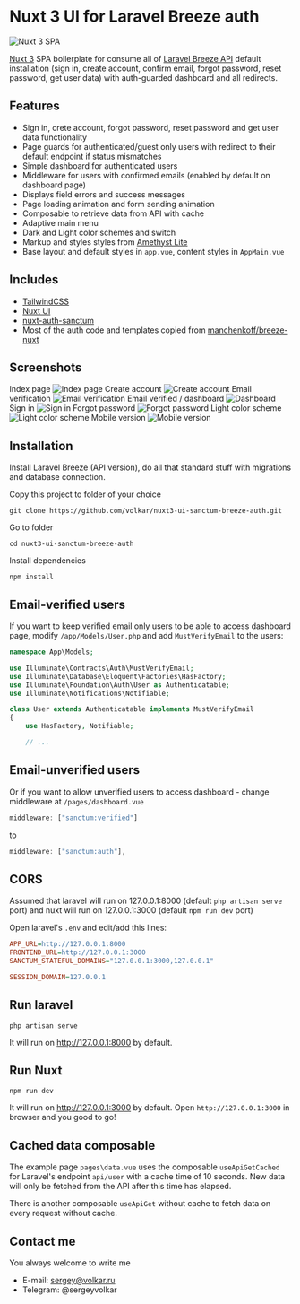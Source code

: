 # Nuxt 3 UI for Laravel Breeze auth

![Nuxt 3 SPA](https://github.com/volkar/nuxt3-ui-sanctum-breeze-auth/blob/main/prev-1-main.jpg?raw=true)

[Nuxt 3](https://nuxt.com/) SPA boilerplate for consume all of [Laravel Breeze API](https://laravel.com/docs/11.x/starter-kits#breeze-and-next) default installation (sign in, create account, confirm email, forgot password, reset password, get user data) with auth-guarded dashboard and all redirects.

## Features

-   Sign in, crete account, forgot password, reset password and get user data functionality
-   Page guards for authenticated/guest only users with redirect to their default endpoint if status mismatches
-   Simple dashboard for authenticated users
-   Middleware for users with confirmed emails (enabled by default on dashboard page)
-   Displays field errors and success messages
-   Page loading animation and form sending animation
-   Composable to retrieve data from API with cache
-   Adaptive main menu
-   Dark and Light color schemes and switch
-   Markup and styles styles from [Amethyst Lite](https://github.com/volkar/amethyst-lite)
-   Base layout and default styles in `app.vue`, content styles in `AppMain.vue`

## Includes

-   [TailwindCSS](https://tailwindcss.com/)
-   [Nuxt UI](https://ui.nuxt.com/)
-   [nuxt-auth-sanctum](https://nuxt.com/modules/nuxt-auth-sanctum)
-   Most of the auth code and templates copied from [manchenkoff/breeze-nuxt](https://github.com/manchenkoff/breeze-nuxt)

## Screenshots

Index page
![Index page](https://github.com/volkar/nuxt3-ui-sanctum-breeze-auth/blob/main/prev-1-main.jpg?raw=true)
Create account
![Create account](https://github.com/volkar/nuxt3-ui-sanctum-breeze-auth/blob/main/prev-2.jpg?raw=true)
Email verification
![Email verification](https://github.com/volkar/nuxt3-ui-sanctum-breeze-auth/blob/main/prev-3.jpg?raw=true)
Email verified / dashboard
![Dashboard](https://github.com/volkar/nuxt3-ui-sanctum-breeze-auth/blob/main/prev-4.jpg?raw=true)
Sign in
![Sign in](https://github.com/volkar/nuxt3-ui-sanctum-breeze-auth/blob/main/prev-5.jpg?raw=true)
Forgot password
![Forgot password](https://github.com/volkar/nuxt3-ui-sanctum-breeze-auth/blob/main/prev-6.jpg?raw=true)
Light color scheme
![Light color scheme](https://github.com/volkar/nuxt3-ui-sanctum-breeze-auth/blob/main/prev-7.jpg?raw=true)
Mobile version
![Mobile version](https://github.com/volkar/nuxt3-ui-sanctum-breeze-auth/blob/main/prev-8.jpg?raw=true)

## Installation

Install Laravel Breeze (API version), do all that standard stuff with migrations and database connection.

Copy this project to folder of your choice

```shell
git clone https://github.com/volkar/nuxt3-ui-sanctum-breeze-auth.git
```

Go to folder

```shell
cd nuxt3-ui-sanctum-breeze-auth
```

Install dependencies

```
npm install
```

## Email-verified users

If you want to keep verified email only users to be able to access dashboard page, modify `/app/Models/User.php` and add `MustVerifyEmail` to the users:

```php
namespace App\Models;

use Illuminate\Contracts\Auth\MustVerifyEmail;
use Illuminate\Database\Eloquent\Factories\HasFactory;
use Illuminate\Foundation\Auth\User as Authenticatable;
use Illuminate\Notifications\Notifiable;

class User extends Authenticatable implements MustVerifyEmail
{
    use HasFactory, Notifiable;

    // ...
```

## Email-unverified users

Or if you want to allow unverified users to access dashboard - change middleware at `/pages/dashboard.vue`

```ts
middleware: ["sanctum:verified"]
```

to

```ts
middleware: ["sanctum:auth"],
```

## CORS

Assumed that laravel will run on 127.0.0.1:8000 (default `php artisan serve` port) and nuxt will run on 127.0.0.1:3000 (default `npm run dev` port)

Open laravel's `.env` and edit/add this lines:

```ini
APP_URL=http://127.0.0.1:8000
FRONTEND_URL=http://127.0.0.1:3000
SANCTUM_STATEFUL_DOMAINS="127.0.0.1:3000,127.0.0.1"

SESSION_DOMAIN=127.0.0.1
```

## Run laravel

```
php artisan serve
```

It will run on http://127.0.0.1:8000 by default.

## Run Nuxt

```
npm run dev
```

It will run on http://127.0.0.1:3000 by default.
Open `http://127.0.0.1:3000` in browser and you good to go!

## Cached data composable

The example page `pages\data.vue` uses the composable `useApiGetCached` for Laravel's endpoint `api/user` with a cache time of 10 seconds. New data will only be fetched from the API after this time has elapsed.

There is another composable `useApiGet` without cache to fetch data on every request without cache.

## Contact me

You always welcome to write me

-   E-mail: sergey@volkar.ru
-   Telegram: @sergeyvolkar
